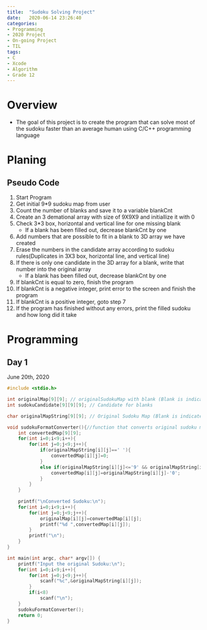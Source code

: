 ```yaml
---
title:  "Sudoku Solving Project"
date:   2020-06-14 23:26:40
categories:
- Programming
- 2020 Project
- On-going Project
- TIL
tags:
- C
- Xcode
- Algorithm
- Grade 12
---
```

# Overview
* The goal of this project is to create the program that can solve most of the sudoku faster than an average human using C/C++ programming language

# Planing
## Pseudo Code
1. Start Program
2. Get initial 9*9 sudoku map from user
3. Count the number of blanks and save it to a variable blankCnt
4. Create an 3 demational array with size of 9X9X9 and initiallize it with 0
5. Check 3*3 box, horizontal and vertical line for one missing blank
    * If a blank has been filled out, decrease blankCnt by one
6. Add numbers that are possible to fit in a blank to 3D array we have created
7. Erase the numbers in the candidate array according to sudoku rules(Duplicates in 3X3 box, horizontal line, and vertical line)
8. If there is only one candidate in the 3D array for a blank, write that number into the original array
    * If a blank has been filled out, decrease blankCnt by one
9. If blankCnt is equal to zero, finish the program
10. If blankCnt is a negative integer, print error to the screen and finish the program
11. If blankCnt is a positive integer, goto step 7
12. If the program has finished without any errors, print the filled sudoku and how long did it take

# Programming
## Day 1
June 20th, 2020
```cpp
#include <stdio.h>

int originalMap[9][9]; // originalSudokuMap with blank (Blank is indicated with zero)
int sudokuCandidate[9][9][9]; // Candidate for blanks

char originalMapString[9][9]; // Original Sudoku Map (Blank is indicated with space)

void sudokuFormatConverter(){//function that converts original sudoku map in 2D char array to 2D int
	int convertedMap[9][9];
	for(int i=0;i<9;i++){
		for(int j=0;j<9;j++){
			if(originalMapString[i][j]==' '){
				convertedMap[i][j]=0;
			}
			else if(originalMapString[i][j]<='9' && originalMapString[i][j]>='1'){
				convertedMap[i][j]=originalMapString[i][j]-'0';
			}
		}
	}
	
	printf("\nConverted Sudoku:\n");
	for(int i=0;i<9;i++){
		for(int j=0;j<9;j++){
			originalMap[i][j]=convertedMap[i][j];
			printf("%d ",convertedMap[i][j]);
		}
		printf("\n");
	}
}

int main(int argc, char* argv[]) {
	printf("Input the original Sudoku:\n");
	for(int i=0;i<9;i++){
		for(int j=0;j<9;j++){
			scanf("%c",&originalMapString[i][j]);
		}
		if(i<8)
			scanf("\n");
	}
	sudokuFormatConverter();
	return 0;
}
```
